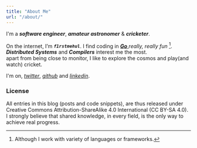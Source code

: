 ```yaml
---
title: "About Me"
url: "/about/"
---
```


I'm a **_software engineer_**, **_amateur astronomer_** & **_cricketer_**.

On the internet, I’m **_`f1rstmehul`_**. I find coding in [ **_Go_** ](https://go.dev) _really, really fun_ [^1].  
**_Distributed Systems_** and **_Compilers_** interest me the most.  
apart from being close to monitor, I like to explore the cosmos and play(and watch) cricket.

I'm on, [_twitter_](https://twitter.com/f1rstmehul/), [_github_](https://github.com/f1rstmehul/) and [_linkedin_](https://www.linkedin.com/in/f1rstmehul/).

### License

All entries in this blog (posts and code snippets), are thus released under Creative Commons
Attribution-ShareAlike 4.0 International (CC BY-SA 4.0). I strongly believe that shared knowledge,
in every field, is the only way to achieve real progress.

[^1]: Although I work with variety of languages or frameworks.
